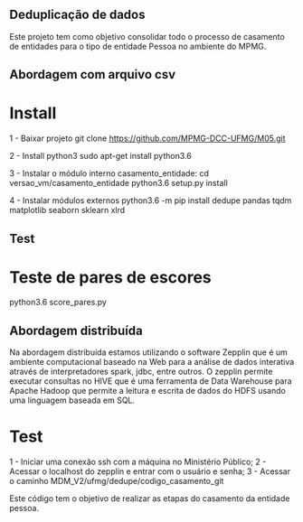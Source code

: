 ## Deduplicação de dados
Este projeto tem como objetivo consolidar todo o processo de casamento de entidades para o tipo de entidade Pessoa no ambiente do MPMG.


## Abordagem com arquivo csv

# Install

1 - Baixar projeto
git clone https://github.com/MPMG-DCC-UFMG/M05.git

2 - Install python3
sudo apt-get install python3.6

3 - Instalar o módulo interno casamento_entidade:
cd versao_vm/casamento_entidade
python3.6 setup.py install

4 - Instalar módulos externos
python3.6 -m pip install dedupe pandas tqdm matplotlib seaborn sklearn xlrd

## Test

# Teste de pares de escores
python3.6 score_pares.py

## Abordagem distribuída

Na abordagem distribuída estamos utilizando o software Zepplin que é um ambiente computacional baseado na Web para a análise de dados interativa através de interpretadores spark, jdbc, entre outros. O zepplin permite executar consultas no HIVE que é uma ferramenta de Data Warehouse para Apache Hadoop que permite a leitura e escrita de dados do HDFS usando uma linguagem baseada em SQL.


# Test
1 - Iniciar uma conexão ssh com a máquina no Ministério Público;
2 - Acessar o localhost do zepplin e entrar com o usuário e senha;
3 - Acessar o caminho MDM_V2/ufmg/dedupe/codigo_casamento_git

Este código tem o objetivo de realizar as etapas do casamento da entidade pessoa.